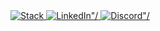 <div>
  <a href="https://stackoverflow.com/users/story/2570538">
    <img src="https://img.shields.io/badge/stack_overflow-FE7A16?logo=stack-overflow&logoColor=white&style=plastic" alt=Stack Overflow"/>
  </a>
  <a href="https://www.linkedin.com/in/drewberes/">
    <img src="https://img.shields.io/badge/linkedin-0077B5?logo=linkedin&logoColor=white&style=plastic" alt=LinkedIn"/>
  </a>
  <a href="https://discordapp.com/users/884448417013727314/">
    <img src="https://img.shields.io/badge/Discord-7289DA?logo=discord&logoColor=white&style=plastic" alt=Discord"/>
  </a>
</div>
